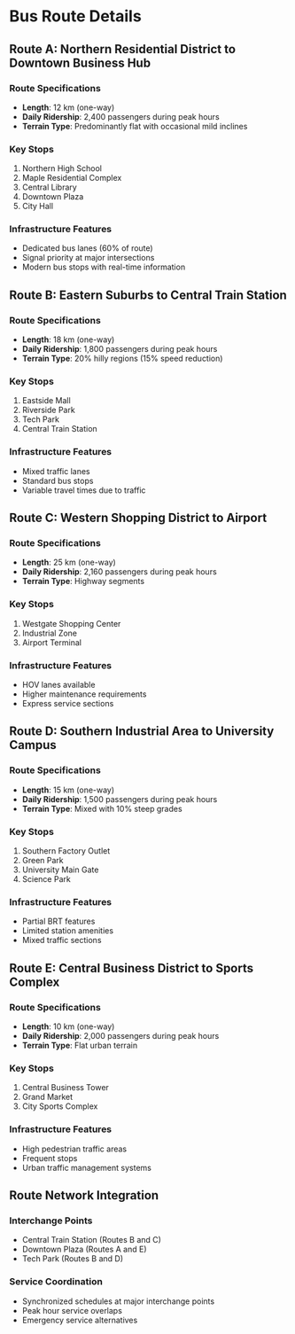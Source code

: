 # Bus Route Details

## Route A: Northern Residential District to Downtown Business Hub

### Route Specifications

- **Length**: 12 km (one-way)
- **Daily Ridership**: 2,400 passengers during peak hours
- **Terrain Type**: Predominantly flat with occasional mild inclines

### Key Stops

1. Northern High School
2. Maple Residential Complex
3. Central Library
4. Downtown Plaza
5. City Hall

### Infrastructure Features

- Dedicated bus lanes (60% of route)
- Signal priority at major intersections
- Modern bus stops with real-time information

## Route B: Eastern Suburbs to Central Train Station

### Route Specifications

- **Length**: 18 km (one-way)
- **Daily Ridership**: 1,800 passengers during peak hours
- **Terrain Type**: 20% hilly regions (15% speed reduction)

### Key Stops

1. Eastside Mall
2. Riverside Park
3. Tech Park
4. Central Train Station

### Infrastructure Features

- Mixed traffic lanes
- Standard bus stops
- Variable travel times due to traffic

## Route C: Western Shopping District to Airport

### Route Specifications

- **Length**: 25 km (one-way)
- **Daily Ridership**: 2,160 passengers during peak hours
- **Terrain Type**: Highway segments

### Key Stops

1. Westgate Shopping Center
2. Industrial Zone
3. Airport Terminal

### Infrastructure Features

- HOV lanes available
- Higher maintenance requirements
- Express service sections

## Route D: Southern Industrial Area to University Campus

### Route Specifications

- **Length**: 15 km (one-way)
- **Daily Ridership**: 1,500 passengers during peak hours
- **Terrain Type**: Mixed with 10% steep grades

### Key Stops

1. Southern Factory Outlet
2. Green Park
3. University Main Gate
4. Science Park

### Infrastructure Features

- Partial BRT features
- Limited station amenities
- Mixed traffic sections

## Route E: Central Business District to Sports Complex

### Route Specifications

- **Length**: 10 km (one-way)
- **Daily Ridership**: 2,000 passengers during peak hours
- **Terrain Type**: Flat urban terrain

### Key Stops

1. Central Business Tower
2. Grand Market
3. City Sports Complex

### Infrastructure Features

- High pedestrian traffic areas
- Frequent stops
- Urban traffic management systems

## Route Network Integration

### Interchange Points

- Central Train Station (Routes B and C)
- Downtown Plaza (Routes A and E)
- Tech Park (Routes B and D)

### Service Coordination

- Synchronized schedules at major interchange points
- Peak hour service overlaps
- Emergency service alternatives
